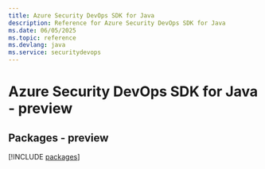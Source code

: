 ```yaml
---
title: Azure Security DevOps SDK for Java
description: Reference for Azure Security DevOps SDK for Java
ms.date: 06/05/2025
ms.topic: reference
ms.devlang: java
ms.service: securitydevops
---
```

# Azure Security DevOps SDK for Java - preview
## Packages - preview
[!INCLUDE [packages](security-devops-index.md)]